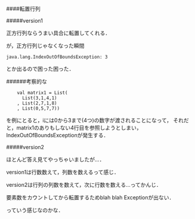 ####転置行列

#####version1 

正方行列ならうまい具合に転置してくれる．

が，正方行列じゃなくなった瞬間
```
java.lang.IndexOutOfBoundsException: 3
```
とか出るので困った困った．

######考察的な

```
    val matrix1 = List(
      List(3,1,4,1)
    , List(2,7,1,8)
    , List(0,5,7,7))
```
を例にとると，iには0から3まで(4つ)の数字が渡されることになって，
それだと，matrix1のありもしない4行目を参照しようとしまい，IndexOutOfBoundsExceptionが発生する．


#####version2

ほとんど答え見てやっちゃいましたが…．


version1は行数数えて，列数を数えるって感じ．

version2は行列の列数を数えて，次に行数を数える…ってかんじ．

要素数をカウントしてから転置するためblah blah Exceptionが出ない．

っていう感じなのかな．

